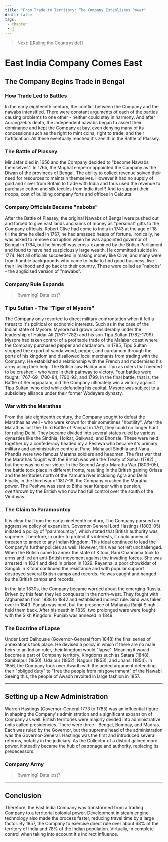 ```yaml
---
title: "From Trade to Territory: The Company Establishes Power"
draft: false
tags: 
 - chapter
 - 🌲
---
```


> Next: [[Ruling the Countryside]]

# East India Company Comes East

## The Company Begins Trade in Bengal


### How Trade Led to Battles

In the early eighteenth century, the conflict between the Company and the nawabs intensified. There were constant arguments of each of the parties causing problems to one other - neither could stay in harmony. And after Aurangzeb's death, the independent nawabs began to assert their dominance and kept the Company at bay, even denying many of its concessions such as the right to mint coins, right to trade, and their fortification. All these eventually reached it's zenith in the Battle of Plassey.

### The Battle of Plassey

Mir Jafar died in 1656 and the Company decided to "become Nawabs themselves". In 1765, the Mughal emperor appointed the Company as the Diwan of the provinces of Bengal. The ability to collect revenue solved their need for resources to maintain themselves. However it had no supply of gold and silver from Britain to trade with India and thus used the revenue to purchase cotton and silk textiles from India itself! And to support their troops, cost of building company forts and offices in Calcutta.

### Company Officials Became "nabobs"

After the Battle of Plassey, the original Nawabs of Bengal were pushed out and forced to give vast lands and sums of money as "personal" gifts to the Company officials. Robert Clive had come to India in 1743 at the age of 18 till the time he died in 1767, he had amassed heaps of fortune. Ironically, he was asked to remove corruption when he was appointed governor of Bengal in 1764, but he himself was cross-examined by the British Parliament and found to have had suspiciously large wealth. He committed suicide in 1774. Not all officials succeeded in making money like Clive, and many were from humble backgrounds who came to India to find good business, live their livelihood and go back to their country. These were called as "nabobs" - the anglicised version of "nawabs".

### Company Rule Expands

> [!warning] Data lost?

### Tipu Sultan - The "Tiger of Mysore"

The Company only resorted to direct military confrontation when it felt a threat to it's political or economic interests. Such as in the case of the Indian state of Mysore. Mysore had grown considerably under the leadership of Haidar Ali (1761-1782) and his son Tipu Sultan (1782-1799). Mysore had taken control of a profitable trade of the Malabar coast where the Company purchased pepper and cardamom. In 1785, Tipu Sultan stopped the export of sandalwood, pepper, and cardamom through the ports of his kingdom and disallowed local merchants from trading with the Company. He established a relationship with the French and modernised his army using their help. The British saw Haidar and Tipu as rulers that needed to be crushed - who were in their pathway to victory. Four battles were fought: 1767-69, 1780-84, 1790-92, and 1799. In the final battle, that is, the Battle of Seringapatam, did the Company ultimately win a victory against Tipu Sultan, who died while defending his capital. Mysore was subject to a subsidiary alliance under their former Wodeyars dynasty.

### War with the Marathas

From the late eighteenth century, the Company sought to defeat the Marathas as well - who were known for their sometimes "hostility". After the Marathas lost the Third Battle of Panipat in 1761, they could no longer hunt for ruling Delhi. They became divided into several states ruled by various dynasties like the Sindhia, Holkar, Gaikwad, and Bhonsle. These were held together by a confederacy headed my a Peshwa who became it's primary military and administrative centre at Pune. Mahajadi Sindhia and Nana Phandis were two famous Maratha soldiers and headmen. The first war that the Marathas fought with the British was with the Treaty of Salbai (1782) , but there was no clear victor. In the Second Anglo-Maratha War (1803-05), the battle took place in different fronts, resulting in the British gaining Orissa and the territories north of the Yamuna river inclduing Agra and Delhi. Finally, in the third war of 1817-19, the Company crushed the Maratha power. The Peshwa was sent to Bithu near Kanpur with a pension, overthrown by the British who now had full control over the south of the Vindhyas.

### The Claim to Paramountcy

It is clear that from the early nineteenth century, The Company pursued an aggressive policy of expansion. Governor-General Lord Hastings (1803-05) initiated a policy of "paramountcy", which stated that British authority was supreme. Therefore, in order to protect it's interests, it could annex of threaten to annex to any Indian Kingdom. This ideal continued to lead the Company's further policies as well. However, this was not left unchallenged. When the British came to annex the state of Kitoor, Rani Channama took to arms and led an anti-British movement against the invading forces. She was arrested in 1824 and died in prison in 1829. Rayanna, a poor chowkidar of Sangoli in Kitoor continued the resistance and with popular support destroyed several British camps and records. He was caught and hanged bu the British camps and records.

In the late 1830s, the Company became worried about the emerging Russia. Driven by this fear, they led conquests in the north-west. They fought with Afghanistan from 1838 to 1842 and established indirect rule. Sind was taken over in 1843. Punjab was next, but the presence of Maharaja Ranjit Singh held them back. After his death in 1839, two prolonged wars were fought with the Sikh Kingdom. Punjab was annexed in 1849.

### The Doctrine of Lapse

Under Lord Dalhousie (Governor-General from 1848) the final series of annexations took place. He devised a policy in which if there are no male heirs to an Indian ruler, their kingdom would "lapse". Meaning it would become a part of Company territory. Kingdoms such as Satara (1848), Sambalpur (1850), Udaipur (1852), Nagpur (1853), and Jhansi (1854). In 1856, the Company took over Awadh with the added argument defending their "obliged duty" to "free the people from misgovernment" of the Nawab! Seeing this, the people of Awadh revolted in large fashion in 1857.

---

## Setting up a New Administration

Warren Hastings (Governor-General 1773 to 1785) was an influential figure in shaping the Company's administration and a significant expansion of Company as well. British territories were majorly divided into administrative units called presidencies. There were three - Bengal, Bombay, and Madras. Each was ruled by the Governor, but the supreme head of the administration was the Governor-General. Hastings was the first and introduced several reforms, notably in the judiciary.
As the Collector of a district gained more power, it steadily became the hub of patronage and authority, replacing its predecessors.

### Company Army

> [!warning] Data lost?

---

## Conclusion

Therefore, the East India Company was transformed from a trading Company to a territorial colonial power. Development in steam engine technology also made the process faster, reducing travel time by a large factor. By 1857, the Company to exercise direct rule over about 63% of the territory of India and 78% of the Indian population. Virtually, in complete control when taking into account it's indirect influence.
